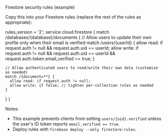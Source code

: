 Firestore security rules (example)

Copy this into your Firestore rules (replace the rest of the rules as appropriate):

rules_version = '2';
service cloud.firestore {
  match /databases/{database}/documents {
    // Allow users to update their own profile only when their email is verified
    match /users/{userId} {
      allow read: if request.auth != null && request.auth.uid == userId;
      allow write: if request.auth != null
                    && request.auth.uid == userId
                    && request.auth.token.email_verified == true;
    }

    // Allow authenticated users to read/write their own data (customize as needed)
    match /{document=**} {
      allow read: if request.auth != null;
      allow write: if false; // tighten per-collection rules as needed
    }
  }
}

Notes:
- This example prevents clients from setting `users/{uid}.verified` unless the user's ID token reports `email_verified == true`.
- Deploy rules with `firebase deploy --only firestore:rules`.
